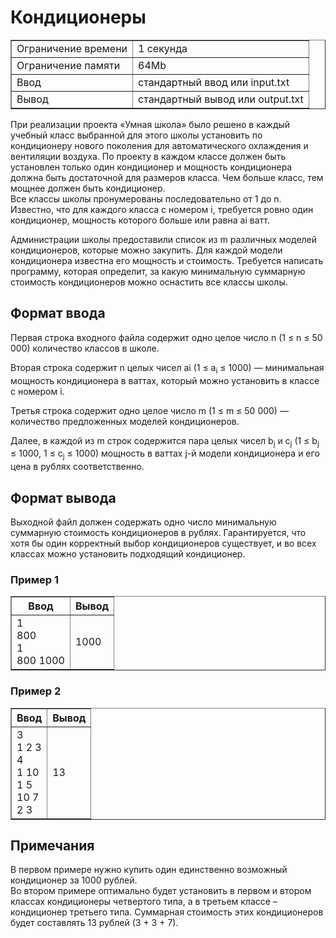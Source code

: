 <h1 class="title">Кондиционеры</h1>

<table class="test-description" border="1" style="border-collapse:collapse;" cellpadding="5">
	<tbody>
		<tr>
			<td>Ограничение времени</td>
			<td>1 секунда</td>
		<tr>
			<td>Ограничение памяти</td>
            <td>64Mb</td>
		</tr>
		<tr>
			<td>Ввод</td>
            <td>стандартный ввод или input.txt</td>
		</tr>
		<tr>
			<td>Вывод</td>
            <td>стандартный вывод или output.txt</td>
		</tr>
	</tbody>
</table>
<p>При реализации проекта «Умная школа» было решено в каждый учебный класс выбранной для этого школы установить по кондиционеру нового поколения для автоматического охлаждения и вентиляции воздуха. По проекту в каждом классе должен быть установлен только один кондиционер и мощность кондиционера должна быть достаточной для размеров класса. Чем больше класс, тем мощнее должен быть кондиционер.
<br>Все классы школы пронумерованы последовательно от 1 до n. Известно, что для каждого класса с номером i, требуется ровно один кондиционер, мощность которого больше или равна ai ватт.</p>

<p>Администрации школы предоставили список из m различных моделей кондиционеров, которые можно закупить. Для каждой модели кондиционера известна его мощность и стоимость. Требуется написать программу, которая определит, за какую минимальную суммарную стоимость кондиционеров можно оснастить все классы школы.</p>

<h2>Формат ввода</h2>
<p>Первая строка входного файла содержит одно целое число n (1 ≤ n ≤ 50 000) количество классов в школе.</p>

<p>Вторая строка содержит n целых чисел ai (1 ≤ a<sub>i</sub> ≤ 1000) — минимальная мощность кондиционера в ваттах, который можно установить в классе с номером i.</p>

<p>Третья строка содержит одно целое число m (1 ≤ m ≤ 50 000) — количество предложенных моделей кондиционеров.</p>

<p>Далее, в каждой из m строк содержится пара целых чисел b<sub>j</sub> и c<sub>j</sub> (1 ≤ b<sub>j</sub> ≤ 1000, 1 ≤ c<sub>j</sub> ≤ 1000) мощность в ваттах j-й модели кондиционера и его цена в рублях соответственно.</p>

<h2>Формат вывода</h2>
<p>Выходной файл должен содержать одно число минимальную суммарную стоимость кондиционеров в рублях. Гарантируется, что хотя бы один корректный выбор кондиционеров существует, и во всех классах можно установить подходящий кондиционер.</p>

<h3>Пример 1</h3>
<table class="in-out" border="1" style="border-collapse:collapse;" cellpadding="5">
      <thead>
         <tr>
            <th>Ввод</th>
            <th>Вывод</th>
         </tr>
      </thead>
	<tbody>
		<tr>
			<td>1
                <br>800
                <br>1
                <br>800 1000</td>
			<td>1000</td>
		</tr>
	</tbody>
</table>
<h3>Пример 2</h3>
<table class="in-out" border="1" style="border-collapse:collapse;" cellpadding="5">
      <thead>
         <tr>
            <th>Ввод</th>
            <th>Вывод</th>
         </tr>
      </thead>
	<tbody>
		<tr>
			<td>3
                <br>1 2 3
                <br>4
                <br>1 10
                <br>1 5
                <br>10 7
                <br>2 3</td>
			<td>13</td>
		</tr>
	</tbody>
</table>

<h2>Примечания</h2>
<p>В первом примере нужно купить один единственно возможный кондиционер за 1000 рублей.
<br>Во втором примере оптимально будет установить в первом и втором классах кондиционеры четвертого типа, а в третьем классе – кондиционер третьего типа. Суммарная стоимость этих кондиционеров будет составлять 13 рублей (3 + 3 + 7).</p>